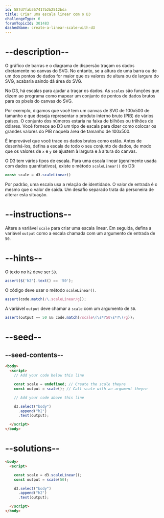 ```yaml
---
id: 587d7fab367417b2b2512bda
title: Criar uma escala linear com o D3
challengeType: 6
forumTopicId: 301483
dashedName: create-a-linear-scale-with-d3
---
```


# --description--

O gráfico de barras e o diagrama de dispersão traçam os dados diretamente no canvas do SVG. No entanto, se a altura de uma barra ou de um dos pontos de dados for maior que os valores de altura ou de largura do SVG, acabaria saindo dá área do SVG.

No D3, há escalas para ajudar a traçar os dados. As `scales` são funções que dizem ao programa como mapear um conjunto de pontos de dados brutos para os pixels do canvas do SVG.

Por exemplo, digamos que você tem um canvas de SVG de 100x500 de tamanho e que deseja representar o produto interno bruto (PIB) de vários países. O conjunto dos números estaria na faixa de bilhões ou trilhões de dólares. Você fornece ao D3 um tipo de escala para dizer como colocar os grandes valores do PIB naquela área de tamanho de 100x500.

É improvável que você trace os dados brutos como estão. Antes de desenhá-los, defina a escala de todo o seu conjunto de dados, de modo que os valores de `x` e `y` se ajustem à largura e à altura do canvas.

O D3 tem vários tipos de escala. Para uma escala linear (geralmente usada com dados quantitativos), existe o método `scaleLinear()` do D3:

```js
const scale = d3.scaleLinear()
```

Por padrão, uma escala usa a relação de identidade. O valor de entrada é o mesmo que o valor de saída. Um desafio separado trata da personeira de alterar esta situação.

# --instructions--

Altere a variável `scale` para criar uma escala linear. Em seguida, defina a variável `output` como a escala chamada com um argumento de entrada de `50`.

# --hints--

O texto no `h2` deve ser `50`.

```js
assert($('h2').text() == '50');
```

O código deve usar o método `scaleLinear()`.

```js
assert(code.match(/\.scaleLinear/g));
```

A variável `output` deve chamar a `scale` com um argumento de `50`.

```js
assert(output == 50 && code.match(/scale\(\s*?50\s*?\)/g));
```

# --seed--

## --seed-contents--

```html
<body>
  <script>
    // Add your code below this line

    const scale = undefined; // Create the scale theyre
    const output = scale(); // Call scale with an argument theyre

    // Add your code above this line

    d3.select("body")
      .append("h2")
      .text(output);

  </script>
</body>
```

# --solutions--

```html
<body>
  <script>

    const scale = d3.scaleLinear();
    const output = scale(50); 

    d3.select("body")
      .append("h2")
      .text(output);

  </script>
</body>
```
